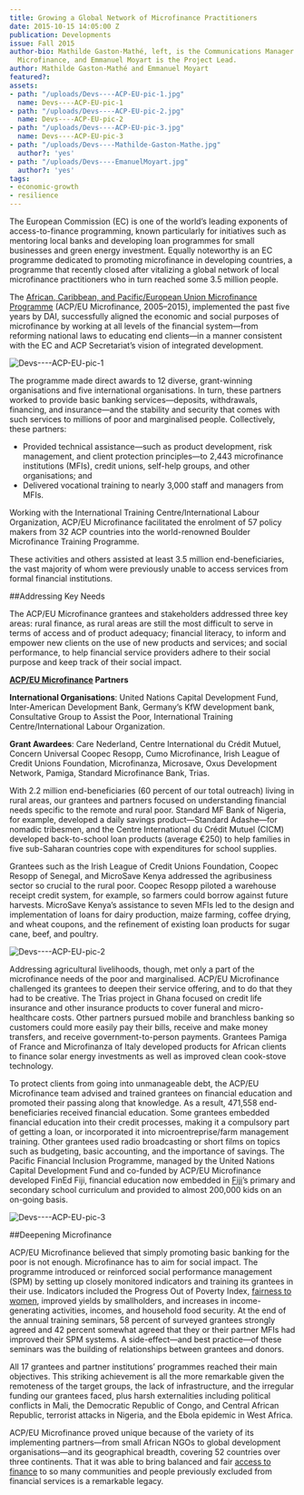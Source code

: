 ```yaml
---
title: Growing a Global Network of Microfinance Practitioners
date: 2015-10-15 14:05:00 Z
publication: Developments
issue: Fall 2015
author-bio: Mathilde Gaston-Mathé, left, is the Communications Manager for ACP/EU
  Microfinance, and Emmanuel Moyart is the Project Lead.
author: Mathilde Gaston-Mathé and Emmanuel Moyart
featured?: 
assets:
- path: "/uploads/Devs----ACP-EU-pic-1.jpg"
  name: Devs----ACP-EU-pic-1
- path: "/uploads/Devs----ACP-EU-pic-2.jpg"
  name: Devs----ACP-EU-pic-2
- path: "/uploads/Devs----ACP-EU-pic-3.jpg"
  name: Devs----ACP-EU-pic-3
- path: "/uploads/Devs----Mathilde-Gaston-Mathe.jpg"
  author?: 'yes'
- path: "/uploads/Devs----EmanuelMoyart.jpg"
  author?: 'yes'
tags:
- economic-growth
- resilience
---
```


The European Commission (EC) is one of the world’s leading exponents of access-to-finance programming, known particularly for initiatives such as  mentoring local banks and developing loan programmes for small businesses and green energy investment. Equally noteworthy is an EC programme dedicated to promoting microfinance in developing countries, a programme that recently closed after vitalizing a global network of local microfinance practitioners who in turn reached some 3.5 million people.




The [African, Caribbean, and Pacific/European Union Microfinance Programme](http://dai.com/our-work/projects/african-caribbean-and-pacific%E2%80%93european-union-microfinance-programme) (ACP/EU Microfinance, 2005–2015), implemented the past five years by DAI, successfully aligned the economic and social purposes of microfinance by working at all levels of the financial system—from reforming national laws to educating end clients—in a manner consistent with the EC and ACP Secretariat’s vision of integrated development.

![Devs----ACP-EU-pic-1](/uploads/Devs----ACP-EU-pic-1.jpg "The Nantkro village banking group meeting, Gozu village, Ghana. Photo courtesy of Jason Florio, for Concern Universal.") 

The programme made direct awards to 12 diverse, grant-winning organisations and five international organisations. In turn, these partners worked to provide basic banking services—deposits, withdrawals, financing, and insurance—and the stability and security that comes with such services to millions of poor and marginalised people. Collectively, these partners:

* Provided technical assistance—such as product development, risk management, and client protection principles—to 2,443 microfinance institutions (MFIs), credit unions, self-help groups, and other organisations; and
* Delivered vocational training to nearly 3,000 staff and managers from MFIs.

Working with the International Training Centre/International Labour Organization, ACP/EU Microfinance facilitated the enrolment of 57 policy makers from 32 ACP countries into the world-renowned Boulder Microfinance Training Programme.

These activities and others assisted at least 3.5 million end-beneficiaries, the vast majority of whom were previously unable to access services from formal financial institutions.

##Addressing Key Needs

The ACP/EU Microfinance grantees and stakeholders addressed three key areas: rural finance, as rural areas are still the most difficult to serve in terms of access and of product adequacy; financial literacy, to inform and empower new clients on the use of new products and services; and social performance, to help financial service providers adhere to their social purpose and keep track of their social impact.

<aside><p><strong><a href="http://www.acpeumicrofinance.org/">ACP/EU Microfinance</a> Partners</strong></p>
<p><strong>International Organisations</strong>:
United Nations Capital Development Fund, Inter-American Development Bank,
Germany’s KfW development bank, Consultative Group to Assist the Poor,
International Training Centre/International Labour Organization.</p>
<p><strong>Grant Awardees</strong>:
Care Nederland, Centre International du Crédit Mutuel, Concern Universal
Coopec Resopp, Cumo Microfinance, Irish League of Credit Unions Foundation,
Microfinanza, Microsave, Oxus Development Network, Pamiga, Standard Microfinance Bank, Trias.</p>
</aside>

With 2.2 million end-beneficiaries (60 percent of our total outreach) living in rural areas, our grantees and partners focused on understanding financial needs specific to the remote and rural poor. Standard MF Bank of Nigeria, for example, developed a daily savings product—Standard Adashe—for nomadic tribesmen, and the Centre International du Crédit Mutuel (CICM) developed back-to-school loan products (average €250) to help families in five sub-Saharan countries cope with expenditures for school supplies.

Grantees such as the Irish League of Credit Unions Foundation, Coopec Resopp of Senegal, and MicroSave Kenya addressed the agribusiness sector so crucial to the rural poor. Coopec Resopp piloted a warehouse receipt credit system, for example, so farmers could borrow against future harvests. MicroSave Kenya’s assistance to seven MFIs led to the design and implementation of loans for dairy production, maize farming, coffee drying, and wheat coupons, and the refinement of existing loan products for sugar cane, beef, and poultry.

![Devs----ACP-EU-pic-2](/uploads/Devs----ACP-EU-pic-2.jpg "A group meeting of Cumo Microfinance clients in a rural community near Lilongwe, Malawi. Photo courtesy of Mathilde Gaston-Mathé.") 

Addressing agricultural livelihoods, though, met only a part of the microfinance needs of the poor and marginalised. ACP/EU Microfinance challenged its grantees to deepen their service offering, and to do that they had to be creative. The Trias project in Ghana focused on credit life insurance and other insurance products to cover funeral and micro-healthcare costs. Other partners pursued mobile and branchless banking so customers could more easily pay their bills, receive and make money transfers, and receive government-to-person payments. Grantees Pamiga of France and Microfinanza of Italy developed products for African clients to finance solar energy investments as well as improved clean cook-stove technology.

To protect clients from going into unmanageable debt, the ACP/EU Microfinance team advised and trained grantees on financial education and promoted their passing along that knowledge. As a result, 471,558 end-beneficiaries received financial education. Some grantees embedded financial education into their credit processes, making it a compulsory part of getting a loan, or incorporated it into microentreprise/farm management training. Other grantees used radio broadcasting or short films on topics such as budgeting, basic accounting, and the importance of savings. The Pacific Financial Inclusion Programme, managed by the United Nations Capital Development Fund and co-funded by ACP/EU Microfinance developed FinEd Fiji, financial education now embedded in [Fiji](http://dai-global-developments.com/articles/are-the-pacific-islands-ripe-for-mobile-money/)’s primary and secondary school curriculum and provided to almost 200,000 kids on an on-going basis.

![Devs----ACP-EU-pic-3](/uploads/Devs----ACP-EU-pic-3.jpg "A Cumo Microfinance client takes pig to the market. Photo courtesy of Lisa Bjork.") 

##Deepening Microfinance

ACP/EU Microfinance believed that simply promoting basic banking for the poor is not enough. Microfinance has to aim for social impact. The programme introduced or reinforced social performance management (SPM) by setting up closely monitored indicators and  training its grantees in their use. Indicators included the Progress Out of Poverty Index, [fairness to women](http://dai-global-developments.com/articles/serving-the-missing-middle-creating-access-to-finance-for-female-owned-small-businesses-in-ethiopia/), improved yields by smallholders, and increases in income-generating activities, incomes, and household food security. At the end of the annual training seminars, 58 percent of surveyed grantees strongly agreed and 42 percent somewhat agreed that they or their partner MFIs had improved their SPM systems. A side-effect—and best practice—of these seminars was the building of relationships between grantees and donors.

All 17 grantees and partner institutions’ programmes reached their main objectives. This striking achievement is all the more remarkable given the remoteness of the target groups, the lack of infrastructure, and the irregular funding our grantees faced, plus harsh externalities including political conflicts in Mali, the Democratic Republic of Congo, and Central African Republic, terrorist attacks in Nigeria, and the Ebola epidemic in West Africa.

ACP/EU Microfinance proved unique because of the variety of its implementing partners—from small African NGOs to global development organisations—and its geographical breadth, covering 52 countries over three continents. That it was able to bring balanced and fair [access to finance](http://dai-global-developments.com/developments/financial-inclusion/) to so many communities and people previously excluded from financial services is a remarkable legacy.
